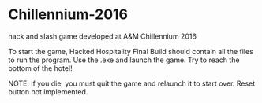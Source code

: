 # Chillennium-2016

hack and slash game developed at A&amp;M Chillennium 2016

To start the game, Hacked Hospitality Final Build should contain all the files to run the program. Use the .exe and launch the game. 
Try to reach the bottom of the hotel!

NOTE: if you die, you must quit the game and relaunch it to start over. 
Reset button not implemented.
